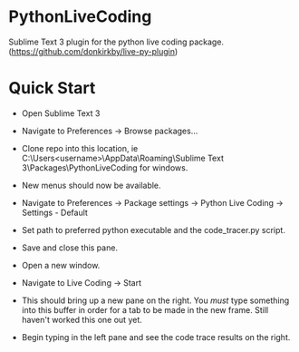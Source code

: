 # PythonLiveCoding
Sublime Text 3 plugin for the python live coding package. (https://github.com/donkirkby/live-py-plugin)

# Quick Start

* Open Sublime Text 3
* Navigate to Preferences -> Browse packages...
* Clone repo into this location, ie C:\Users\<username>\AppData\Roaming\Sublime Text 3\Packages\PythonLiveCoding for windows.
* New menus should now be available.

* Navigate to Preferences -> Package settings -> Python Live Coding -> Settings - Default
* Set path to preferred python executable and the code_tracer.py script.
* Save and close this pane.

* Open a new window.
* Navigate to Live Coding -> Start
* This should bring up a new pane on the right. You *must* type something into this buffer in order for a tab to be made in the new frame. Still haven't worked this one out yet.
* Begin typing in the left pane and see the code trace results on the right.
